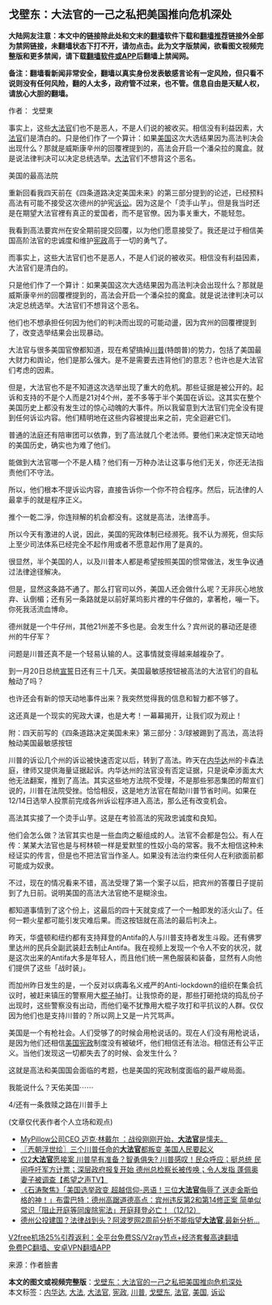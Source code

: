  <h2>戈壁东：大法官的一己之私把美国推向危机深处</h2> <p class="notice"><b>大陆网友注意：本文中的链接除此处和文末的<a href="https://github.com/bannedbook/fanqiang" >翻墙</a>软件下载和<a href="https://github.com/killgcd/justmysocks/blob/master/README.md">翻墙推荐</a>链接外全部为禁网链接，未翻墙状态下打不开，请勿点击。此为文字版禁闻，欲看图文视频完整版和更多禁闻，请下载<a href="https://github.com/bannedbook/fanqiang">翻墙软件或APP</a>后翻墙上禁闻网。</p><p>备注：翻墙看新闻非常安全，翻墙以真实身份发表敏感言论有一定风险，但只看不说则没有任何风险，翻的人太多，政府管不过来，也不管。信息自由是天赋人权，请放心大胆的翻墙。</b></p>  <div class="entry"> <p>作者： 戈壁東</p> <p id="summary">事实上，这些<a href="https://www.bannedbook.org/bnews/tag/%e5%a4%a7%e6%b3%95%e5%ae%98/" class="st_tag internal_tag" rel="tag" title="标签 大法官 下的日志">大法官</a>们也不是恶人，不是人们说的被收买。相信没有利益因素，大<a href="https://www.bannedbook.org/bnews/tag/%E6%B3%95%E5%AE%98/" class="st_tag internal_tag" rel="tag" title="标签 法官 下的日志">法官</a>们是清白的。只是他们作了一个算计：如果<a href="https://www.bannedbook.org/bnews/tag/%e7%be%8e%e5%9b%bd/" class="st_tag internal_tag" rel="tag" title="标签 美国 下的日志">美国</a>这次大选结果因为高法判决会出现什么？那就是威斯康辛州的回覆裡提到的，高法会开启一个潘朵拉的魔盒。就是说法律判决可以决定总统选举。<a href="https://www.bannedbook.org/bnews/tag/%E5%A4%A7%E6%B3%95/" class="st_tag internal_tag" rel="tag" title="标签 大法 下的日志">大法</a>官们不想背这个恶名。</p> <p id="conimg">美国的最高法院</p> <p>重新回看我四天前在《四条道路决定美国未来》的第三部分提到的论述，已经预料高法有可能不接受这次德州的护宪<a href="https://www.bannedbook.org/bnews/tag/%E8%AF%89%E8%AE%BC/" class="st_tag internal_tag" rel="tag" title="标签 诉讼 下的日志">诉讼</a>。因为这是个「烫手山芋」。但是我当时还是在期望大法官裡有真正的爱国者，而不是官僚。因为事关重大，不能轻忽。</p> <p>我看到高法要宾州在安全期前提交回覆，以为他们愿意接受了。我还是过于相信美国高阶法官的忠诚度和维护<a href="https://www.bannedbook.org/bnews/tag/%e5%ae%aa%e6%94%bf/" class="st_tag internal_tag" rel="tag" title="标签 宪政 下的日志">宪政</a>高于一切的勇气了。</p> <p>而事实上，这些大法官们也不是恶人，不是人们说的被收买。相信没有利益因素，大法官们是清白的。</p> <p>只是他们作了一个算计：如果美国这次大选结果因为高法判决会出现什么？那就是威斯康辛州的回覆裡提到的，高法会开启一个潘朵拉的魔盒。就是说法律判决可以决定总统选举。大法官们不想背这个恶名。</p> <p>他们也不想承担任何因为他们的判决而出现的可能动盪，因为宾州的回覆裡提到了，改变选举结果会出现暴动。</p> <p>大法官与很多美国官僚都知道，现在希望搞掉<a href="https://www.bannedbook.org/bnews/tag/%e5%b7%9d%e6%99%ae/" class="st_tag internal_tag" rel="tag" title="标签 川普 下的日志">川普</a>(特朗普)的势力，包括了美国最大财力和舆论，他们是那么强大。是不是需要去违背他们的意志？也许也是大法官们考虑的因素。</p>  <p>但是，大法官也不是不知道这次选举出现了重大的危机。那些证据是被公开的。起诉和支持的不是个人而是21对4个州，差不多等于半个美国在诉讼。这其实在整个美国历史上都没有发生过的惊心动魄的大事件。所以我留意到大法官们完全没有提到任何诉讼内容。他们精明地在这些内容被提出来之前，完全迴避它们。</p> <p>普通的法庭还有陪审团可以依靠，到了高法就几个老法师。要他们来决定惊天动地的美国历史，确实也为难了他们。</p> <p>能做到大法官哪一个不是人精？他们有一万种办法让这事与他们无关，你还无法指责他们不守法。</p> <p>所以，他们根本不提诉讼内容，直接告诉你一个你不符合程序。然后，玩法律的人最拿手的就是程序正义。</p> <p>推个一乾二淨，你连辩解的机会都没有。这就是高法，法律高手。</p> <p>所以今天有激进的人说，因此，美国的宪政体制已经濒死。我不认为濒死，但实际上至少司法体系已经完全不起作用或者不愿意起作用了是真的。</p> <p>很显然，半个美国的人，以及川普本人都是希望按照美国的惯常做法，发生争议通过法律途径解决。</p> <p>但是，显然这条路不通了。那么打官司以外，美国人还会做什么呢？无非灰心地放弃、认倒楣；还有另一条路就是以前好莱坞影片裡的牛仔做的，拿著枪，嘣一下。你死我活流血博命。</p> <p>德州就是一个牛仔州，其他21州差不多也是。会发生什么？宾州说的暴动还是德州的牛仔军？</p>  <p>问题是川普还真不是一个轻易认输的人。这事情就变得越来越複杂了。</p> <p>到一月20日总统<span class='wp_keywordlink'><a href="https://www.bannedbook.org/forum5/topic17.html" title="宣誓与预言" target="_blank">宣誓</a></span>日还有三十几天。美国最敏感按钮被高法的大法官们的自私触动了吗？</p> <p>也许还会有新的惊天动地事件出来？我突然觉得我的信息和智力都不够了。</p> <p>这还真是一个现实的宪政大课，也是大考！一幕幕揭开，让我们叹为观止！</p> <p>附：四天前写的《四条道路决定美国未来》第三部分：3/球被踢到了高法，高法将触动美国最敏感按钮</p> <p>川普的诉讼几个州的诉讼被快速否定以后，转到了高法。昨天在<a href="https://www.bannedbook.org/bnews/tag/%E5%86%85%E5%8D%8E%E8%BE%BE/" class="st_tag internal_tag" rel="tag" title="标签 内华达 下的日志">内华达</a>州的卡森法庭，律师又提供海量证据起诉。内华达州的法官没有否定证据，只是说牵涉面太大他无法翻案，推到了高法。其实这些地方法院不受理，不是那些邪恶集团的帮宣们说的，川普在法院受挫。恰恰相反，这是地方法官在帮助川普节省时间。如果在12/14日选举人投票前完成各州诉讼程序进入高法，那么还有改变机会。</p> <p>高法其实接了一个烫手山芋。这是在考验高法的宪政忠诚度和良知。</p> <p>他们会怎么做？法官其实也是一些血肉之躯组成的人。法官不会都是包公。有人在传：某某大法官也是与柯林顿一样是爱默笙的性奴小岛的常客。我不太相信这种未经证实的传言，但是也不把法官当作圣人。如果没有法治约束任何人在利欲面前都可能成为奴隶。</p> <p>不过，现在的情况看来不错，高法受理了第一个案子以后，把宾州的答覆日子提前到了九日前。说明美国的高法大法官绝不是糊涂虫。</p>  <p>都知道事情到了这个份上，这最后的四十天就变成了一个一触即发的活火山了。任何一颗火星都可能引发灾难后果。而这按钮就在高法的最后判决上。</p> <p>昨天，华盛顿和纽约都有支持拜登的Antifa的人与川普支持者发生斗殴。还有佛罗里达州的民兵全副武装赶去制止Antifa。我在视频上发现一个令人不安的状况，就是这次出来的Antifa大多是年轻人，而且他们统一黑色服装和装备，显然有人向他们提供了这些「战时装」。</p> <p>而加州昨日发生的是，一个反对以病毒名义戒严的Anti-lockdown的组织在集会抗议时，被赶来镇压的警察用大<span class='wp_keywordlink'><a href="https://www.bannedbook.org/forum11/topic309.html" title="禁片：“科学”的棍子" target="_blank">棍子</a></span>抽打。让我惊奇的是，那些打砸抢烧的捣乱份子出现时，这些警察没有出动，而他们毫不犹豫用大棍子攻打和平抗议的人群。仅仅因为他们也是支持川普的？所以网上又是一片咒骂声。</p> <p>美国是一个有枪社会。人们受够了的时候会用枪说话的。现在人们没有用枪说话，是因为他们还相信<span class='wp_keywordlink'><a href="https://www.bannedbook.org/forum2/topic913.html" title="《美国宪政历程：影响美国的25个司法大案》" target="_blank">美国宪政</a></span>制度没有被破坏，他们相信还有法治。相信还有公平正义。当他们发现这一切都失去了的时候、会发生什么？</p> <p>这就是高法和美国国会面临的考题，也是美国的宪政制度面临的最严峻局面。</p> <p>我能说什么？天佑美国⋯⋯</p> <p>4/还有一条救赎之路在川普手上</p> <p>(文章仅代表作者个人立场和观点)</p> <ul class='op-related-articles' title='相关阅读'> <li><a href='https://www.bannedbook.org/bnews/bannedvideo/20201214/1447336.html' target='_blank'>MyPillow公司CEO 迈克‧林戴尔 ：战役刚刚开始，<b>大法官</b>是懦夫。</a></li> <li><a href='https://www.bannedbook.org/bnews/ssgc/20201214/1447244.html' target='_blank'>〖兲朝浮世绘〗三个川普任命的<b>大法官</b>都叛变 美国人民要起义</a></li> <li><a href='https://www.bannedbook.org/bnews/cbnews/20201213/1446711.html' target='_blank'>仅2<b>大法官</b>愿接案 川普早有准备？智勇俱失? 川普感叹！民众呼应；挺总统  民间呼吁军方计票；深层政府报复开始  德州总检察长被传唤；令人发指  蓬佩奥妻子被调查【希望之声TV】</a></li> <li><a href='https://www.bannedbook.org/bnews/bannedvideo/20201213/1446701.html' target='_blank'>《石涛聚焦》「美国选举政变 超越信仰-恶语！三位<b>大法官</b>侮辱了 送走金斯伯格的神！」布雷巴特：德州高踞道德高点：宾州违反第2和第14修正案 简单似常识「阻止开庭等同废除宪法」开庭拜登必亡！（12/12）</a></li> <li><a href='https://www.bannedbook.org/bnews/topimagenews/20201213/1446563.html' target='_blank'>德州公投建国？法律战到头？阿波罗网2周前分析不能指望<b>大法官</b>,最新分析…</a></li> </ul> <p class="texttj"> <a href="https://www.bannedbook.org/forum23/topic22702.html" target="_blank">V2free机场25%引荐返利：全平台免费SS/V2ray节点+经济套餐高速翻墙</a><br/> <a href="https://github.com/bannedbook/fanqiang/wiki/%E7%A6%81%E9%97%BB%E7%BD%91%E5%AE%89%E5%8D%93%E7%BF%BB%E5%A2%99%E6%96%B0%E9%97%BBAPP" target="_blank">免费PC翻墙、安卓VPN翻墙APP</a></p><p> 来源：作者臉書 </p> <a name='sharetosocial'></a>       <div><b>本文的图文或视频完整版</b>：<a href='https://www.bannedbook.org/bnews/comments/20201214/1447400.html'>戈壁东：大法官的一己之私把美国推向危机深处</a></div>  </div><!--END ENTRY--> <div class="postfooter"> <div>本文标签：<a href="https://www.bannedbook.org/bnews/tag/%E5%86%85%E5%8D%8E%E8%BE%BE/" rel="tag">内华达</a>, <a href="https://www.bannedbook.org/bnews/tag/%E5%A4%A7%E6%B3%95/" rel="tag">大法</a>, <a href="https://www.bannedbook.org/bnews/tag/%e5%a4%a7%e6%b3%95%e5%ae%98/" rel="tag">大法官</a>, <a href="https://www.bannedbook.org/bnews/tag/%e5%ae%aa%e6%94%bf/" rel="tag">宪政</a>, <a href="https://www.bannedbook.org/bnews/tag/%e5%b7%9d%e6%99%ae/" rel="tag">川普</a>, <a href="https://www.bannedbook.org/bnews/tag/%E6%88%88%E5%A3%81%E4%B8%9C/" rel="tag">戈壁东</a>, <a href="https://www.bannedbook.org/bnews/tag/%E6%B3%95%E5%AE%98/" rel="tag">法官</a>, <a href="https://www.bannedbook.org/bnews/tag/%e7%be%8e%e5%9b%bd/" rel="tag">美国</a>, <a href="https://www.bannedbook.org/bnews/tag/%E8%AF%89%E8%AE%BC/" rel="tag">诉讼</a></div>  </div><!--END POSTFOOTER--> 